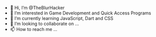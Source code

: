 - 👋 Hi, I’m @TheBlurHacker
- 👀 I’m interested in Game Development and Quick Access Programs
- 🌱 I’m currently learning JavaScript, Dart and CSS
- 💞️ I’m looking to collaborate on ...
- 📫 How to reach me ...

<!---
TheBlurHacker/TheBlurHacker is a ✨ special ✨ repository because its `README.md` (this file) appears on your GitHub profile.
You can click the Preview link to take a look at your changes.
--->
